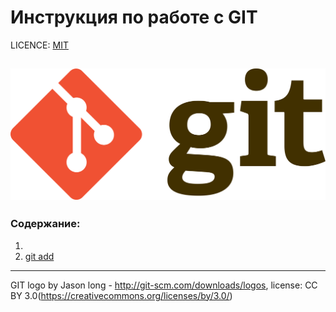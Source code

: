 # Инструкция по работе с GIT
 
LICENCE: [MIT](./license.md)
  
![logo-git](./assent/logo-git.png)
---

### Содержание:
1.
2. [git add](./add.md)
 
 
 ---

 GIT logo by Jason long - http://git-scm.com/downloads/logos,
license: CC BY 3.0(https://creativecommons.org/licenses/by/3.0/)